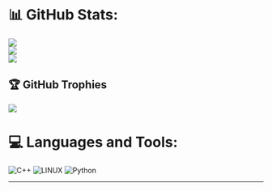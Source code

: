 

# 📊 GitHub Stats:
![](https://github-readme-stats.vercel.app/api?username=Auxz&theme=dark&hide_border=false&include_all_commits=true&count_private=true)<br/>
![](https://github-readme-streak-stats.herokuapp.com/?user=Auxz&theme=dark&hide_border=false)<br/>
![](https://github-readme-stats.vercel.app/api/top-langs/?username=Auxz&theme=dark&hide_border=false&include_all_commits=true&count_private=true&layout=compact)

## 🏆 GitHub Trophies
![](https://github-profile-trophy.vercel.app/?username=Auxz&theme=radical&no-frame=false&no-bg=false&margin-w=4)
# 💻 Languages and Tools:
![C++](https://img.shields.io/badge/c++-%2300599C.svg?style=for-the-badge&logo=c%2B%2B&logoColor=white) ![LINUX](https://img.shields.io/badge/Linux-FCC624?style=for-the-badge&logo=linux&logoColor=black) ![Python](https://img.shields.io/badge/python-3670A0?style=for-the-badge&logo=python&logoColor=ffdd54)

---



  
